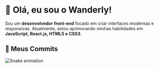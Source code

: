 # 👋 Olá, eu sou o Wanderly!

Sou um **desenvolvedor front-end** focado em criar interfaces modernas e responsivas. Atualmente, estou aprimorando minhas habilidades em **JavaScript, React.js, HTML5 e CSS3**.

## 🐍 Meus Commits  
![Snake animation](https://github.com/wanderlywrs/wanderlywrs/blob/output/dist/github-snake.svg)
